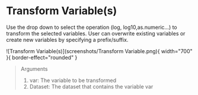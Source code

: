 # Transform Variable(s) 
Use the drop down to select the operation (log, log10,as.numeric...) to transform the selected variables. User can overwrite existing variables or create new variables by specifying a prefix/suffix.

![Transform Variable(s)](screenshots/Transform Variable.png){ width="700" }{ border-effect="rounded" }

>Arguments
>1. var: The variable to be transformed
>2. Dataset: The dataset that contains the variable var